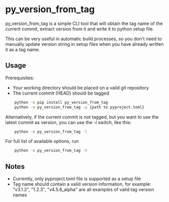 # py_version_from_tag
py_version_from_tag is a simple CLI tool that will obtain the tag name of the current commit, extract version from it
and write it to python setup file.

This can be very useful in automatic build processes, so you don't need to manually update version string in setup files
when you have already written it as a tag name.

Usage
----------

Prerequisites:
- Your working directory should be placed on a valid git repository
- The current commit (HEAD) should be tagged

```bash
    python -m pip install py_version_from_tag
    python -m py_version_from_tag -p {path to pyproject.toml}
```
Alternatively, if the current commit is not tagged, but you want to use the latest commit as version,
you can use the *-l* switch, like this:

```bash
    python -m py_version_from_tag -l
```
For full list of available options, run

```bash
    python -m py_version_from_tag -h
```

Notes
----------
- Currently, only pyproject.toml file is supported as a setup file
- Tag name should contain a valid version information, for example: "v3.1.2", "1.2.3", "v4.5.6_alpha" are all examples
of valid tag version names
